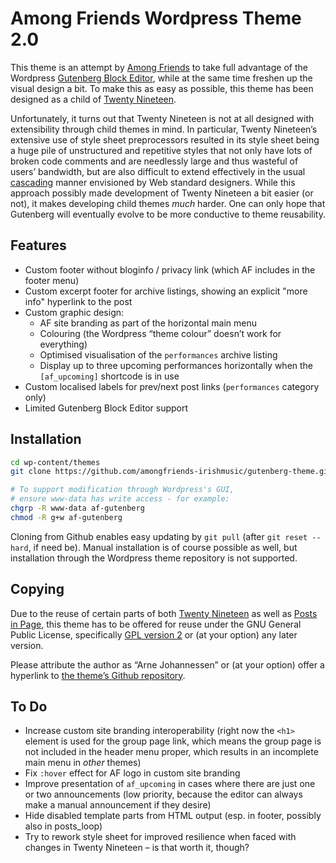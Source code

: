 Among Friends Wordpress Theme 2.0
=================================

This theme is an attempt by [Among Friends][] to take full advantage of the
Wordpress [Gutenberg Block Editor][], while at the same time freshen up the
visual design a bit. To make this as easy as possible, this theme has been
designed as a child of [Twenty Nineteen][].

Unfortunately, it turns out that Twenty Nineteen is not at all designed with
extensibility through child themes in mind. In particular, Twenty Nineteen’s
extensive use of style sheet preprocessors resulted in its style sheet being
a huge pile of unstructured and repetitive styles that not only have lots of
broken code comments and are needlessly large and thus wasteful of users’
bandwidth, but are also difficult to extend effectively in the usual
[cascading][] manner envisioned by Web standard designers. While this
approach possibly made development of Twenty Nineteen a bit easier (or not),
it makes developing child themes *much* harder. One can only hope that
Gutenberg will eventually evolve to be more conductive to theme reusability.

[Among Friends]: https://www.amongfriends.de/
[Gutenberg Block Editor]: https://wordpress.org/gutenberg/
[Twenty Nineteen]: https://wordpress.org/themes/twentynineteen/
[cascading]: https://www.w3.org/Style/CSS/


Features
--------

- Custom footer without bloginfo / privacy link (which AF includes in the
  footer menu)
- Custom excerpt footer for archive listings, showing an explicit
  "more info" hyperlink to the post
- Custom graphic design:
  - AF site branding as part of the horizontal main menu
  - Colouring (the Wordpress “theme colour” doesn’t work for everything)
  - Optimised visualisation of the `performances` archive listing
  - Display up to three upcoming performances horizontally when the
    `[af_upcoming]` shortcode is in use
- Custom localised labels for prev/next post links (`performances` category
  only)
- Limited Gutenberg Block Editor support


Installation
------------

```sh
cd wp-content/themes
git clone https://github.com/amongfriends-irishmusic/gutenberg-theme.git af-gutenberg

# To support modification through Wordpress's GUI,
# ensure www-data has write access - for example:
chgrp -R www-data af-gutenberg
chmod -R g+w af-gutenberg
```

Cloning from Github enables easy updating by `git pull` (after `git reset
--hard`, if need be). Manual installation is of course possible as well,
but installation through the Wordpress theme repository is not supported.


Copying
-------

Due to the reuse of certain parts of both [Twenty Nineteen][] as well as
[Posts in Page][], this theme has to be offered for reuse under the GNU
General Public License, specifically [GPL version 2][] or (at your option)
any later version.

Please attribute the author as “Arne Johannessen” or (at your option)
offer a hyperlink to [the theme’s Github repository][].

[Twenty Nineteen]: https://wordpress.org/themes/twentynineteen/
[Posts in Page]: https://ivycat.com/wordpress/wordpress-plugins/posts-in-page/
[GPL version 2]: https://github.com/amongfriends-irishmusic/gutenberg-theme/blob/master/LICENSE
[the theme’s Github repository]: https://github.com/amongfriends-irishmusic/gutenberg-theme


To Do
-----

- Increase custom site branding interoperability (right now the `<h1>`
  element is used for the group page link, which means the group page is
  not included in the header menu proper, which results in an incomplete
  main menu in *other* themes)
- Fix `:hover` effect for AF logo in custom site branding
- Improve presentation of `af_upcoming` in cases where there are just one
  or two announcements (low priority, because the editor can always make
  a manual announcement if they desire)
- Hide disabled template parts from HTML output (esp. in footer, possibly
  also in posts_loop)
- Try to rework style sheet for improved resilience when faced with changes
  in Twenty Nineteen – is that worth it, though?
